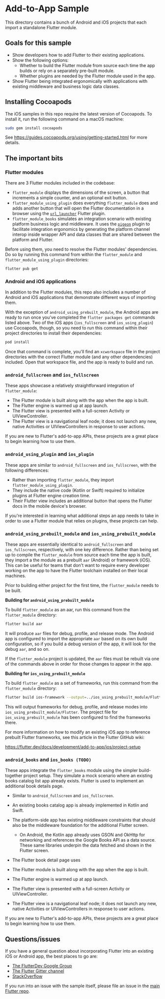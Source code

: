 # Add-to-App Sample

This directory contains a bunch of Android and iOS projects that each import a
standalone Flutter module.

## Goals for this sample

* Show developers how to add Flutter to their existing applications.
* Show the following options:
  - Whether to build the Flutter module from source each time the app builds or
    rely on a separately pre-built module.
  - Whether plugins are needed by the Flutter module used in the app.
* Show Flutter being integrated ergonomically with applications with existing
  middleware and business logic data classes.

## Installing Cocoapods

The iOS samples in this repo require the latest version of Cocoapods. To install
it, run the following command on a macOS machine:

```bash
sudo gem install cocoapods
```

See https://guides.cocoapods.org/using/getting-started.html for more details.

## The important bits

### Flutter modules

There are 3 Flutter modules included in the codebase:

* `flutter_module` displays the dimensions of the screen, a button that
  increments a simple counter, and an optional exit button.
* `flutter_module_using_plugin` does everything `flutter_module` does and adds
  another button that will open the Flutter documentation in a browser using the
  [`url_launcher`](https://pub.dev/packages/url_launcher) Flutter plugin.
* `flutter_module_books` simulates an integration scenario with existing
  platform business logic and middleware. It uses the [`pigeon`](https://pub.dev/packages/pigeon)
  plugin to facilitate integration ergonomics by generating the platform channel
  interop inside wrapper API and data classes that are shared between the
  platform and Flutter.


Before using them, you need to resolve the Flutter modules' dependencies. Do so
by running this command from within the `flutter_module` and
`flutter_module_using_plugin` directories:

```bash
flutter pub get
```

### Android and iOS applications

In addition to the Flutter modules, this repo also includes a number of
Android and iOS applications that demonstrate different ways of importing
them.

With the exception of `android_using_prebuilt_module`, the Android apps are
ready to run once you've completed the `flutter packages get` commands listed
above. Two of the iOS apps (`ios_fullscreen` and `ios_using_plugin`) use
Cocoapods, though, so you need to run this command within their project
directories to install their dependencies:

```bash
pod install
```

Once that command is complete, you'll find an `xcworkspace` file in the project
directories with the correct Flutter module (and any other dependencies)
included. Open that workspace file, and the app is ready to build and run.

### `android_fullscreen` and `ios_fullscreen`

These apps showcase a relatively straightforward integration of
`flutter_module`:

* The Flutter module is built along with the app when the app is built.
* The Flutter engine is warmed up at app launch.
* The Flutter view is presented with a full-screen Activity or
  UIViewController.
* The Flutter view is a navigational leaf node; it does not launch any new,
  native Activities or UIViewControllers in response to user actions.

If you are new to Flutter's add-to-app APIs, these projects are a great place
to begin learning how to use them.

### `android_using_plugin` and `ios_plugin`

These apps are similar to `android_fullscreen` and `ios_fullscreen`, with the
following differences:

* Rather than importing `flutter_module`, they import
  `flutter_module_using_plugin`.
* They include the native code (Kotlin or Swift) required to initialize plugins
  at Flutter engine creation time.
* Their Flutter view includes an additional button that opens the Flutter docs
  in the mobile device's browser.

If you're interested in learning what additional steps an app needs to take in
order to use a Flutter module that relies on plugins, these projects can help.

### `android_using_prebuilt_module` and  `ios_using_prebuilt_module`

These apps are essentially identical to `android_fullscreen` and
`ios_fullscreen`, respectively, with one key difference. Rather than being set
up to compile the `flutter_module` from source each time the app is built, they
import a the module as a prebuilt `aar` (Android) or framework (iOS). This can
be useful for teams that don't want to require every developer working on the
app to have the Flutter toolchain installed on their local machines.

Prior to building either project for the first time, the `flutter_module` needs
to be built.

**Building for `android_using_prebuilt_module`**

To build `flutter_module` as an aar, run this command from the `flutter_module`
directory:

```bash
flutter build aar
```

It will produce `aar` files for debug, profile, and release mode. The Android
app is configured to import the appropriate `aar` based on its own build
configuration, so if you build a debug version of the app, it will look
for the debug `aar`, and so on.

If the `flutter_module` project is updated, the `aar` files must be rebuilt via
one of the commands above in order for those changes to appear in the app.

**Building for `ios_using_prebuilt_module`**

To build `flutter_module` as a set of frameworks, run this command from the
`flutter_module` directory:

```bash
flutter build ios-framework --output=../ios_using_prebuilt_module/Flutter
```

This will output frameworks for debug, profile, and release modes into
`ios_using_prebuilt_module/Flutter`. The project file for
`ios_using_prebuilt_module` has been configured to find the frameworks there.

For more information on how to modify an existing iOS app to reference prebuilt
Flutter frameworks, see this article in the Flutter GitHub wiki:

https://flutter.dev/docs/development/add-to-app/ios/project-setup

### `android_books` and `ios_books (TODO)`

These apps integrate the `flutter_books` module using the simpler build-together
project setup. They simulate a mock scenario where an existing books catalog
list app already exists. Flutter is used to implement an additional book details
page.

* Similar to `android_fullscreen` and `ios_fullscreen`.
* An existing books catalog app is already implemented in Kotlin and Swift.
* The platform-side app has existing middleware constraints that should also
  be the middleware foundation for the additional Flutter screen.
    * On Android, the Kotlin app already uses GSON and OkHttp for networking and
      references the Google Books API as a data source. These same libraries
      underpin the data fetched and shown in the Flutter screen.
* The Flutter book detail page uses

* The Flutter module is built along with the app when the app is built.
* The Flutter engine is warmed up at app launch.
* The Flutter view is presented with a full-screen Activity or
  UIViewController.
* The Flutter view is a navigational leaf node; it does not launch any new,
  native Activities or UIViewControllers in response to user actions.

If you are new to Flutter's add-to-app APIs, these projects are a great place
to begin learning how to use them.

## Questions/issues

If you have a general question about incorporating Flutter into an existing
iOS or Android app, the best places to go are:

* [The FlutterDev Google Group](https://groups.google.com/forum/#!forum/flutter-dev)
* [The Flutter Gitter channel](https://gitter.im/flutter/flutter)
* [StackOverflow](https://stackoverflow.com/questions/tagged/flutter)

If you run into an issue with the sample itself, please file an issue
in the [main Flutter repo](https://github.com/flutter/flutter/issues).
